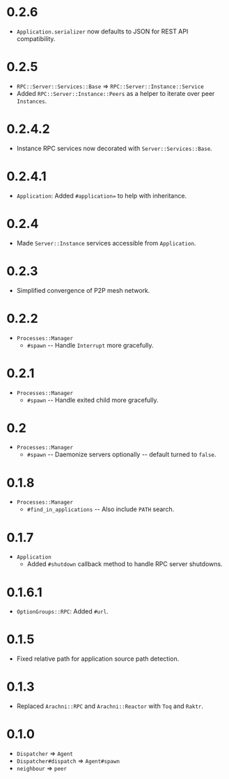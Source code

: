 # 0.2.6

* `Application.serializer` now defaults to JSON for REST API compatibility.

# 0.2.5

* `RPC::Server::Services::Base` => `RPC::Server::Instance::Service`
* Added `RPC::Server::Instance::Peers` as a helper to iterate over peer `Instances`.

# 0.2.4.2

* Instance RPC services now decorated with `Server::Services::Base`.

# 0.2.4.1

* `Application`: Added `#application=` to help with inheritance.

# 0.2.4

* Made `Server::Instance` services accessible from `Application`.

# 0.2.3

* Simplified convergence of P2P mesh network.

# 0.2.2

* `Processes::Manager`
  * `#spawn` -- Handle `Interrupt` more gracefully.

# 0.2.1

* `Processes::Manager`
  * `#spawn` -- Handle exited child more gracefully.

# 0.2

* `Processes::Manager`
  * `#spawn` -- Daemonize servers optionally -- default turned to `false`.

# 0.1.8

* `Processes::Manager`
  * `#find_in_applications` -- Also include `PATH` search.

# 0.1.7

* `Application`
  * Added `#shutdown` callback method to handle RPC server shutdowns.

# 0.1.6.1

* `OptionGroups::RPC`: Added `#url`.

# 0.1.5

* Fixed relative path for application source path detection.

# 0.1.3

* Replaced `Arachni::RPC` and `Arachni::Reactor` with `Toq` and `Raktr`.

# 0.1.0

* `Dispatcher` => `Agent`
* `Dispatcher#dispatch` => `Agent#spawn`
* `neighbour` => `peer`
